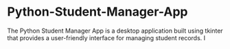 # Python-Student-Manager-App
The Python Student Manager App is a desktop application built using tkinter that provides a user-friendly interface for managing student records. I
